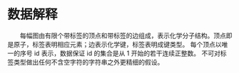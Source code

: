 # 数据解释
&emsp;&emsp;每幅图由有限个带标签的顶点和带标签的边组成，表示化学分子结构。顶点即是原子，标签表明相应元素；边表示化学键，标签表明成键类型。
每个顶点以唯一的序号 id 表示，数据保证 id 的集合是从 1 开始的若干连续正整数。
不可对标签类型做出任何不含空字符的字符串之外更精细的假设。
